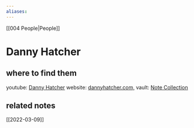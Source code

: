 ```yaml
---
aliases: 
---
```


[[004 People|People]]

# Danny Hatcher

## where to find them
youtube: [Danny Hatcher](https://www.youtube.com/channel/UCKuK7cMQFx9qu9xXStG3uWw)
website: [dannyhatcher.com,](https://dannyhatcher.com/)
vault: [Note Collection](https://www.youtube.com/channel/UCKuK7cMQFx9qu9xXStG3uWw)

## related notes
[[2022-03-09]]